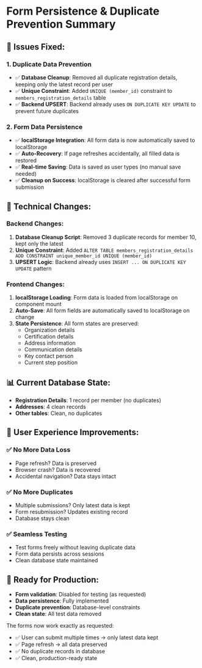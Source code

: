 # Form Persistence & Duplicate Prevention Summary

## 🎯 Issues Fixed:

### 1. **Duplicate Data Prevention**
- ✅ **Database Cleanup**: Removed all duplicate registration details, keeping only the latest record per user
- ✅ **Unique Constraint**: Added `UNIQUE (member_id)` constraint to `members_registration_details` table
- ✅ **Backend UPSERT**: Backend already uses `ON DUPLICATE KEY UPDATE` to prevent future duplicates

### 2. **Form Data Persistence**
- ✅ **localStorage Integration**: All form data is now automatically saved to localStorage
- ✅ **Auto-Recovery**: If page refreshes accidentally, all filled data is restored
- ✅ **Real-time Saving**: Data is saved as user types (no manual save needed)
- ✅ **Cleanup on Success**: localStorage is cleared after successful form submission

## 🔧 Technical Changes:

### Backend Changes:
1. **Database Cleanup Script**: Removed 3 duplicate records for member 10, kept only the latest
2. **Unique Constraint**: Added `ALTER TABLE members_registration_details ADD CONSTRAINT unique_member_id UNIQUE (member_id)`
3. **UPSERT Logic**: Backend already uses `INSERT ... ON DUPLICATE KEY UPDATE` pattern

### Frontend Changes:
1. **localStorage Loading**: Form data is loaded from localStorage on component mount
2. **Auto-Save**: All form fields are automatically saved to localStorage on change
3. **State Persistence**: All form states are preserved:
   - Organization details
   - Certification details  
   - Address information
   - Communication details
   - Key contact person
   - Current step position

## 📊 Current Database State:
- **Registration Details**: 1 record per member (no duplicates)
- **Addresses**: 4 clean records
- **Other tables**: Clean, no duplicates

## 🎉 User Experience Improvements:

### ✅ **No More Data Loss**
- Page refresh? Data is preserved
- Browser crash? Data is recovered
- Accidental navigation? Data stays intact

### ✅ **No More Duplicates**
- Multiple submissions? Only latest data is kept
- Form resubmission? Updates existing record
- Database stays clean

### ✅ **Seamless Testing**
- Test forms freely without leaving duplicate data
- Form data persists across sessions
- Clean database state maintained

## 🚀 Ready for Production:
- **Form validation**: Disabled for testing (as requested)
- **Data persistence**: Fully implemented
- **Duplicate prevention**: Database-level constraints
- **Clean state**: All test data removed

The forms now work exactly as requested:
- ✅ User can submit multiple times → only latest data kept
- ✅ Page refresh → all data preserved
- ✅ No duplicate records in database
- ✅ Clean, production-ready state 